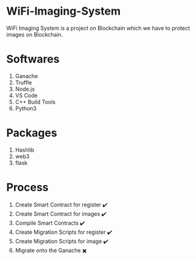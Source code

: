 # WiFi-Imaging-System
WiFi Imaging System is a project on Blockchain which we have to protect images on Blockchain.

# Softwares
1. Ganache
2. Truffle
3. Node.js
4. VS Code
5. C++ Build Tools
6. Python3

# Packages
1. Hashlib
2. web3
3. flask

# Process
1. Create Smart Contract for register ✔️
2. Create Smart Contract for images ✔️
3. Compile Smart Contracts ✔️
4. Create Migration Scripts for register ✔️
5. Create Migration Scripts for image ✔️
6. Migrate onto the Ganache ✖️
